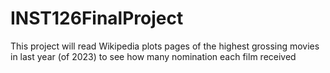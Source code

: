 # INST126FinalProject
This project will read Wikipedia plots pages of the highest grossing movies in last year (of 2023) to see how many nomination each film received

